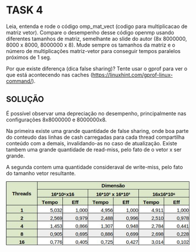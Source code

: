 # TASK 4

Leia, entenda e rode o código omp_mat_vect (codigo para multiplicacao de matriz vetor).
Compare o desempenho desse código openmp usando diferentes tamanhos de matriz, semelhante ao slide do autor (8x 8000000, 8000 x 8000, 8000000 x 8). Mude sempre os tamanhos da matriz e o número de multiplicações matriz-vetor para conseguir tempos paralelos próximos de 1 seg.

Por que existe diferença (dica false sharing)?
Tente usar o gprof para ver o que está acontecendo nas caches (https://linuxhint.com/gprof-linux-command/).

## SOLUÇÃO

É possível observar uma depreciação no desempenho, principalmente nas configurações 8x8000000 e 8000000x8.

Na primeira existe uma grande quantidade de false sharing, onde boa parte do conteudo das linhas de cash carregadas para cada thread compartilha conteúdo com a demais, invalidando-as no caso de atualização. Existe tambem uma grande quantidade de read-miss, pelo fato de o vetor x ser grande.

A segunda contem uma quantidade consideraval de write-miss, pelo fato do tamanho vetor resultante.




![text](https://github.com/rafaelfreesz/DCC125ParallelProgramming/blob/master/OpenMP/Task_5/stats.jpg)
